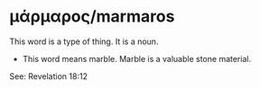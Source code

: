 # μάρμαρος/marmaros 
This word is a type of thing. It is a noun. 

* This word means marble. Marble is a valuable stone material. 

See: Revelation 18:12
